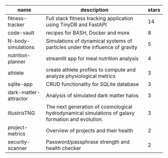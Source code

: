| name | description | stars |
|-----|-----|-----|
| fitness-tracker | Full stack fitness tracking application using TinyDB and FastAPI | 14 |
| code-vault | recipes for BASH, Docker and more | 8 |
| N-body-simulations | Simulations of dynamical systems of particles under the influence of gravity | 5 |
| nutrition-planner | streamlit app for meal nutrition analysis | 4 |
| athlete | create athlete profiles to compute and analyze physiological metrics | 3 |
| sqlite-app | CRUD functionality for SQLite database | 3 |
| dark-matter-attractor | Analysis of simulated dark matter halos | 3 |
| IllustrisTNG | The next generation of cosmological hydrodynamical simulations of galaxy formation and evolution. | 3 |
| project-metrics | Overview of projects and their health | 2 |
| security-scanner | Password/passphrase strength and health checker | 2 |
